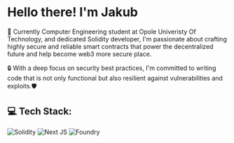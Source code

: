 # Hello there! I'm Jakub 

🚀 Currently Computer Engineering student at Opole Univeristy Of Technology, and dedicated Solidity developer, I'm passionate about crafting highly secure and reliable smart contracts that power the decentralized future and help become web3 more secure place. 

🔒 With a deep focus on security best practices, I'm committed to writing code that is not only functional but also resilient against vulnerabilities and exploits.🛡️

## 💻 Tech Stack:

![Solidity](https://img.shields.io/badge/Solidity-%23363636.svg?style=for-the-badge&logo=solidity&logoColor=white)
![Next JS](https://img.shields.io/badge/Next-black?style=for-the-badge&logo=next.js&logoColor=white)
![Foundry](https://img.shields.io/badge/Foundry-fb923c?style=for-the-badge&logo=foundry&logoColor=white)
